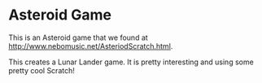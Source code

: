 Asteroid Game
=============

This is an Asteroid game that we found at http://www.nebomusic.net/AsteriodScratch.html.

This creates a Lunar Lander game.  It is pretty interesting and using some pretty cool Scratch!
